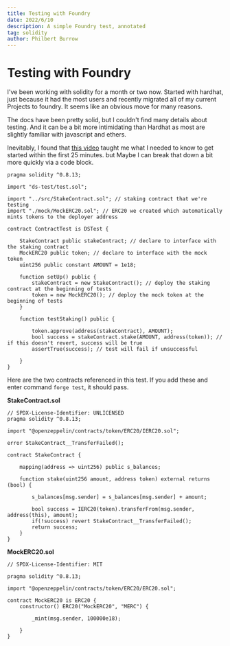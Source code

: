 ```yaml
---
title: Testing with Foundry
date: 2022/6/10
description: A simple Foundry test, annotated
tag: solidity
author: Philbert Burrow
---
```


# Testing with Foundry

I've been working with solidity for a month or two now. Started with hardhat, just because it had the most users and recently migrated all of my current Projects to foundry. It seems like an obvious move for many reasons.

The docs have been pretty solid, but I couldn't find many details about testing. And it can be a bit more intimidating than Hardhat as most are slightly familiar with javascript and ethers.

Inevitably, I found that [this video](https://www.youtube.com/watch?v=pgh74-XulXg&ab_channel=Chainlink) taught me what I needed to know to get started within the first 25 minutes. but Maybe I can break that down a bit more quickly via a code block.

```
pragma solidity ^0.8.13;

import "ds-test/test.sol";

import "../src/StakeContract.sol"; // staking contract that we're testing
import "./mock/MockERC20.sol"; // ERC20 we created which automatically mints tokens to the deployer address

contract ContractTest is DSTest {

    StakeContract public stakeContract; // declare to interface with the staking contract
    MockERC20 public token; // declare to interface with the mock token
    uint256 public constant AMOUNT = 1e18;

    function setUp() public {
        stakeContract = new StakeContract(); // deploy the staking contract at the beginning of tests
        token = new MockERC20(); // deploy the mock token at the beginning of tests
    }

    function testStaking() public {

        token.approve(address(stakeContract), AMOUNT); 
        bool success = stakeContract.stake(AMOUNT, address(token)); // if this doesn't revert, success will be true
        assertTrue(success); // test will fail if unsuccessful

    }
}
```

Here are the two contracts referenced in this test. If you add these and enter command ``forge test``, it should pass.

**StakeContract.sol**

```
// SPDX-License-Identifier: UNLICENSED
pragma solidity ^0.8.13;

import "@openzeppelin/contracts/token/ERC20/IERC20.sol";

error StakeContract__TransferFailed();

contract StakeContract {

    mapping(address => uint256) public s_balances;

    function stake(uint256 amount, address token) external returns (bool) {

        s_balances[msg.sender] = s_balances[msg.sender] + amount;

        bool success = IERC20(token).transferFrom(msg.sender, address(this), amount);
        if(!success) revert StakeContract__TransferFailed();
        return success;
    }
}
```

**MockERC20.sol**

```
// SPDX-License-Identifier: MIT

pragma solidity ^0.8.13;

import "@openzeppelin/contracts/token/ERC20/ERC20.sol";

contract MockERC20 is ERC20 {
    constructor() ERC20("MockERC20", "MERC") {

        _mint(msg.sender, 100000e18);

    }
}
```